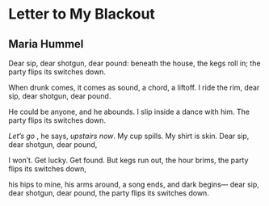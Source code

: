 # Letter to My Blackout
## Maria Hummel
Dear sip, dear shotgun, dear pound:
beneath the house, the kegs roll in;
the party flips its switches down.

When drunk comes, it comes as sound,
a chord, a liftoff. I ride the rim,
dear sip, dear shotgun, dear pound.

He could be anyone, and he abounds.
I slip inside a dance with him.
The party flips its switches down.

 _Let’s go_ , he says, _upstairs now_.
My cup spills. My shirt is skin.
Dear sip, dear shotgun, dear pound,

I won’t. Get lucky. Get found.
But kegs run out, the hour brims,
the party flips its switches down,

his hips to mine, his arms around,
a song ends, and dark begins—
dear sip, dear shotgun, dear pound,
the party flips its switches down.
